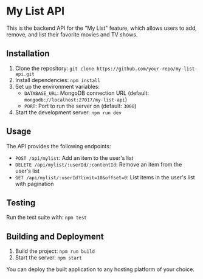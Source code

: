 # My List API

This is the backend API for the "My List" feature, which allows users to add, remove, and list their favorite movies and TV shows.

## Installation

1. Clone the repository: `git clone https://github.com/your-repo/my-list-api.git`
2. Install dependencies: `npm install`
3. Set up the environment variables:
   - `DATABASE_URL`: MongoDB connection URL (default: `mongodb://localhost:27017/my-list-api`)
   - `PORT`: Port to run the server on (default: `3000`)
4. Start the development server: `npm run dev`

## Usage

The API provides the following endpoints:

- `POST /api/mylist`: Add an item to the user's list
- `DELETE /api/mylist/:userId/:contentId`: Remove an item from the user's list
- `GET /api/mylist/:userId?limit=10&offset=0`: List items in the user's list with pagination

## Testing

Run the test suite with: `npm test`

## Building and Deployment

1. Build the project: `npm run build`
2. Start the server: `npm start`

You can deploy the built application to any hosting platform of your choice.